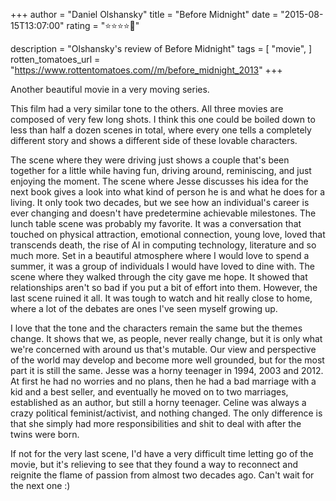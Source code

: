 +++
author = "Daniel Olshansky"
title = "Before Midnight"
date = "2015-08-15T13:07:00"
rating = "⭐⭐⭐⭐🌟"

description = "Olshansky's review of Before Midnight"
tags = [
    "movie",
]
rotten_tomatoes_url = "https://www.rottentomatoes.com//m/before_midnight_2013"
+++

Another beautiful movie in a very moving series.

This film had a very similar tone to the others. All three movies are composed of very few long shots. I think this one could be boiled down to less than half a dozen scenes in total, where every one tells a completely different story and shows a different side of these lovable characters.

The scene where they were driving just shows a couple that's been together for a little while having fun, driving around, reminiscing, and just enjoying the moment. The scene where Jesse discusses his idea for the next book gives a look into what kind of person he is and what he does for a living. It only took two decades, but we see how an individual's career is ever changing and doesn't have predetermine achievable milestones. The lunch table scene was probably my favorite. It was a conversation that touched on physical attraction, emotional connection, young love, loved that transcends death, the rise of AI in computing technology, literature and so much more. Set in a beautiful atmosphere where I would love to spend a summer, it was a group of individuals I would have loved to dine with. The scene where they walked through the city gave me hope. It showed that relationships aren't so bad if you put a bit of effort into them. However, the last scene ruined it all. It was tough to watch and hit really close to home, where a lot of the debates are ones I've seen myself growing up.

I love that the tone and the characters remain the same but the themes change. It shows that we, as people, never really change, but it is only what we're concerned with around us that's mutable. Our view and perspective of the world may develop and become more well grounded, but for the most part it is still the same. Jesse was a horny teenager in 1994, 2003 and 2012. At first he had no worries and no plans, then he had a bad marriage with a kid and a best seller, and eventually he moved on to two marriages, established as an author, but still a horny teenager. Celine was always a crazy political feminist/activist, and nothing changed. The only difference is that she simply had more responsibilities and shit to deal with after the twins were born. 

If not for the very last scene, I'd have a very difficult time letting go of the movie, but it's relieving to see that they found a way to reconnect and reignite the flame of passion from almost two decades ago. Can't wait for the next one :)
